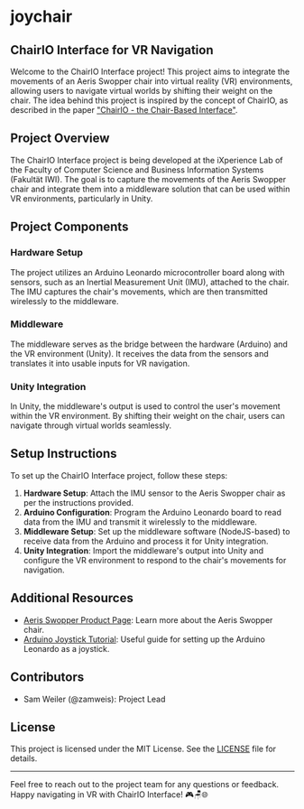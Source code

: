 # joychair
## ChairIO Interface for VR Navigation

Welcome to the ChairIO Interface project! This project aims to integrate the movements of an Aeris Swopper chair into virtual reality (VR) environments, allowing users to navigate virtual worlds by shifting their weight on the chair. The idea behind this project is inspired by the concept of ChairIO, as described in the paper ["ChairIO - the Chair-Based Interface"](https://www.researchgate.net/publication/233819716_ChairIO--the_Chair-Based_Interface).

## Project Overview

The ChairIO Interface project is being developed at the iXperience Lab of the Faculty of Computer Science and Business Information Systems (Fakultät IWI). The goal is to capture the movements of the Aeris Swopper chair and integrate them into a middleware solution that can be used within VR environments, particularly in Unity.

## Project Components

### Hardware Setup

The project utilizes an Arduino Leonardo microcontroller board along with sensors, such as an Inertial Measurement Unit (IMU), attached to the chair. The IMU captures the chair's movements, which are then transmitted wirelessly to the middleware.

### Middleware

The middleware serves as the bridge between the hardware (Arduino) and the VR environment (Unity). It receives the data from the sensors and translates it into usable inputs for VR navigation.

### Unity Integration

In Unity, the middleware's output is used to control the user's movement within the VR environment. By shifting their weight on the chair, users can navigate through virtual worlds seamlessly.

## Setup Instructions

To set up the ChairIO Interface project, follow these steps:

1. **Hardware Setup**: Attach the IMU sensor to the Aeris Swopper chair as per the instructions provided.
2. **Arduino Configuration**: Program the Arduino Leonardo board to read data from the IMU and transmit it wirelessly to the middleware.
3. **Middleware Setup**: Set up the middleware software (NodeJS-based) to receive data from the Arduino and process it for Unity integration.
4. **Unity Integration**: Import the middleware's output into Unity and configure the VR environment to respond to the chair's movements for navigation.

## Additional Resources

- [Aeris Swopper Product Page](https://en.aeris.de/products/aeris-swopper-wollmischung-capture-gruen): Learn more about the Aeris Swopper chair.
- [Arduino Joystick Tutorial](https://www.instructables.com/Create-a-Joystick-Using-the-Arduino-Joystick-Libra/): Useful guide for setting up the Arduino Leonardo as a joystick.

## Contributors

- Sam Weiler (@zamweis): Project Lead

## License

This project is licensed under the MIT License. See the [LICENSE](LICENSE) file for details.

---

Feel free to reach out to the project team for any questions or feedback. Happy navigating in VR with ChairIO Interface! 🎮🪑🌐
